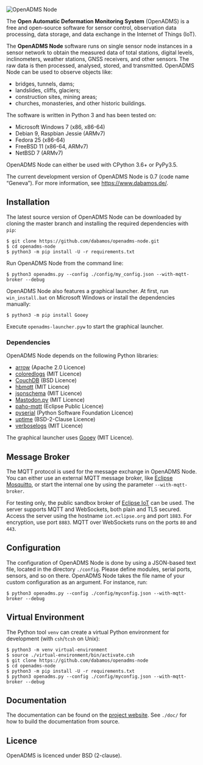 ![OpenADMS Node](https://www.dabamos.de/github/openadms.png)

The **Open Automatic Deformation Monitoring System** (OpenADMS) is a free and
open-source software for sensor control, observation data processing, data
storage, and data exchange in the Internet of Things (IoT).

The **OpenADMS Node** software runs on single sensor node instances in a sensor
network to obtain the measured data of total stations, digital levels,
inclinometers, weather stations, GNSS receivers, and other sensors.  The raw
data is then processed, analysed, stored, and transmitted.  OpenADMS Node can be
used to observe objects like:

* bridges, tunnels, dams;
* landslides, cliffs, glaciers;
* construction sites, mining areas;
* churches, monasteries, and other historic buildings.

The software is written in Python 3 and has been tested on:

* Microsoft Windows 7 (x86, x86-64)
* Debian 9, Raspbian Jessie (ARMv7)
* Fedora 25 (x86-64)
* FreeBSD 11 (x86-64, ARMv7)
* NetBSD 7 (ARMv7)

OpenADMS Node can either be used with CPython 3.6+ or PyPy3.5.

The current development version of OpenADMS Node is 0.7 (code name “Geneva”).
For more information, see https://www.dabamos.de/.

## Installation
The latest source version of OpenADMS Node can be downloaded by cloning the
master branch and installing the required dependencies with `pip`:
```
$ git clone https://github.com/dabamos/openadms-node.git
$ cd openadms-node
$ python3 -m pip install -U -r requirements.txt
```
Run OpenADMS Node from the command line:
```
$ python3 openadms.py --config ./config/my_config.json --with-mqtt-broker --debug
```
OpenADMS Node also features a graphical launcher. At first, run
`win_install.bat` on Microsoft Windows or install the dependencies manually:
```
$ python3 -m pip install Gooey
```
Execute `openadms-launcher.pyw` to start the graphical launcher.

### Dependencies
OpenADMS Node depends on the following Python libraries:

* [arrow](https://pypi.python.org/pypi/arrow) (Apache 2.0 Licence)
* [coloredlogs](https://pypi.python.org/pypi/coloredlogs) (MIT Licence)
* [CouchDB](https://pypi.python.org/pypi/CouchDB) (BSD Licence)
* [hbmqtt](https://pypi.python.org/pypi/hbmqtt) (MIT Licence)
* [jsonschema](https://pypi.python.org/pypi/jsonschema) (MIT Licence)
* [Mastodon.py](https://pypi.python.org/pypi/Mastodon.py) (MIT Licence)
* [paho-mqtt](https://pypi.python.org/pypi/paho-mqtt) (Eclipse Public Licence)
* [pyserial](https://pypi.python.org/pypi/pyserial) (Python Software Foundation Licence)
* [uptime](https://pypi.python.org/pypi/uptime) (BSD-2-Clause Licence)
* [verboselogs](https://pypi.python.org/pypi/verboselogs) (MIT Licence)

The graphical launcher uses [Gooey](https://pypi.python.org/pypi/Gooey) (MIT
Licence).

## Message Broker
The MQTT protocol is used for the message exchange in OpenADMS Node. You can
either use an external MQTT message broker, like
[Eclipse Mosquitto](https://mosquitto.org/), or start the internal one by using
the parameter `--with-mqtt-broker`.

For testing only, the public sandbox broker of
[Eclipse IoT](https://iot.eclipse.org/getting-started) can be used. The server
supports MQTT and WebSockets, both plain and TLS secured. Access the server
using the hostname `iot.eclipse.org` and port `1883`. For encryption, use port
`8883`. MQTT over WebSockets runs on the ports `80` and `443`.

## Configuration
The configuration of OpenADMS Node is done by using a JSON-based text file,
located in the directory `./config`. Please define modules, serial ports,
sensors, and so on there. OpenADMS Node takes the file name of your custom
configuration as an argument. For instance, run:
```
$ python3 openadms.py --config ./config/myconfig.json --with-mqtt-broker --debug
```

## Virtual Environment
The Python tool `venv` can create a virtual Python environment for development
(with `csh`/`tcsh` on Unix):
```
$ python3 -m venv virtual-environment
$ source ./virtual-environment/bin/activate.csh
$ git clone https://github.com/dabamos/openadms-node
$ cd openadms-node
$ python3 -m pip install -U -r requirements.txt
$ python3 openadms.py --config ./config/myconfig.json --with-mqtt-broker --debug
```

## Documentation
The documentation can be found on the
[project website](https://www.dabamos.de/manual/openadms-node/).
See `./doc/` for how to build the documentation from source.

## Licence
OpenADMS is licenced under BSD (2-clause).
